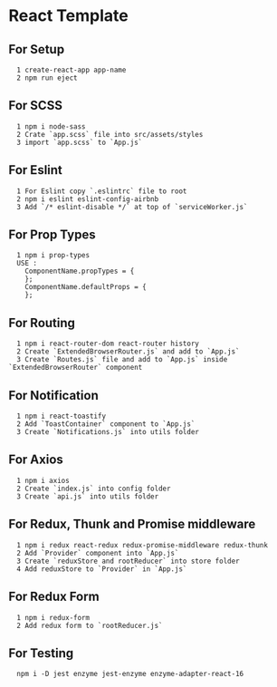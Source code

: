 # React Template

## For Setup
```
  1 create-react-app app-name
  2 npm run eject
```

## For SCSS
```
  1 npm i node-sass
  2 Crate `app.scss` file into src/assets/styles
  3 import `app.scss` to `App.js`
```

## For Eslint
```
  1 For Eslint copy `.eslintrc` file to root
  2 npm i eslint eslint-config-airbnb
  3 Add `/* eslint-disable */` at top of `serviceWorker.js`
```

## For Prop Types
```
  1 npm i prop-types
  USE : 
    ComponentName.propTypes = {
    };
    ComponentName.defaultProps = {
    };
```

## For Routing
```
  1 npm i react-router-dom react-router history
  2 Create `ExtendedBrowserRouter.js` and add to `App.js`
  3 Create `Routes.js` file and add to `App.js` inside `ExtendedBrowserRouter` component
```

## For Notification
```
  1 npm i react-toastify
  2 Add `ToastContainer` component to `App.js`
  3 Create `Notifications.js` into utils folder
```

## For Axios
```
  1 npm i axios
  2 Create `index.js` into config folder
  3 Create `api.js` into utils folder
```

## For Redux, Thunk and Promise middleware
```
  1 npm i redux react-redux redux-promise-middleware redux-thunk
  2 Add `Provider` component into `App.js`
  3 Create `reduxStore and rootReducer` into store folder
  4 Add reduxStore to `Provider` in `App.js`
```

## For Redux Form
```
  1 npm i redux-form
  2 Add redux form to `rootReducer.js`
```
## For Testing
```
  npm i -D jest enzyme jest-enzyme enzyme-adapter-react-16
```
